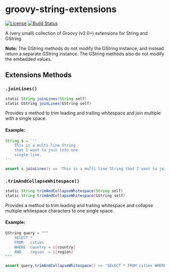 # groovy-string-extensions
[![License](https://img.shields.io/hexpm/l/plug.svg)](https://github.com/rvenutolo/groovy-string-extensions/blob/master/LICENSE)
[![Build Status](https://travis-ci.org/rvenutolo/groovy-string-extensions.svg?branch=master)](https://travis-ci.org/rvenutolo/groovy-string-extensions)

A (very small) collection of Groovy (v2.0+) extensions for String and GString.

__Note:__ The GString methods do not modify the GString instance, and instead return a separate GString instance. The GString methods also do not modify the embedded values.

## Extensions Methods

### `.joinLines()`

```groovy
static String joinLines(String self)
static GString joinLines(GString self)
```

Provides a method to trim leading and trailing whitespace and join multiple with a single space.

#### Example:

```groovy
String s = '''
    This is a multi-line String
    that I want to join into one
    single line.
'''

assert s.joinLines() == 'This is a multi-line String that I want to join into one single line.'
```

### `.trimAndCollapseWhitespace()`

```groovy
static String trimAndCollapseWhitespace(String self)
static String trimAndCollapseWhitespace(GString self)
```

Provides a method to trim leading and trailing whitespace and collapse multiple whitespace characters to one single space.

#### Example:

```groovy
GString query = """
    SELECT *
    FROM   cities
    WHERE  country = ${country}
    AND    region  = ${region}
"""

assert query.trimAndCollapseWhitespace() == 'SELECT * FROM cities WHERE country = ${country} AND region = ${region}'
```
